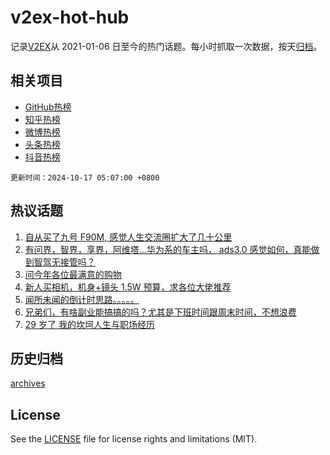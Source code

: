 # v2ex-hot-hub

 记录[V2EX](https://www.v2ex.com/)从 2021-01-06 日至今的热门话题。每小时抓取一次数据，按天[归档](archives)。
 
 ## 相关项目

- [GitHub热榜](https://github.com/it985/github-hot-hub)
- [知乎热榜](https://github.com/it985/zhihu-hot-hub)
- [微博热榜](https://github.com/it985/weibo-hot-hub)
- [头条热榜](https://github.com/it985/toutiao-hot-hub)
- [抖音热榜](https://github.com/it985/douyin-hot-hub)


 `更新时间：2024-10-17 05:07:00 +0800`

## 热议话题

1. [自从买了九号 F90M, 感觉人生交流圈扩大了几十公里](https://www.v2ex.com/t/1080681)
1. [有问界，智界，享界，阿维塔...华为系的车主吗， ads3.0 感觉如何，真能做到智驾无接管吗？](https://www.v2ex.com/t/1080652)
1. [问今年各位最满意的购物](https://www.v2ex.com/t/1080756)
1. [新人买相机，机身+镜头 1.5W 预算，求各位大佬推荐](https://www.v2ex.com/t/1080656)
1. [闻所未闻的倒计时思路。。。。。](https://www.v2ex.com/t/1080694)
1. [兄弟们，有啥副业能搞搞的吗？尤其是下班时间跟周末时间，不想浪费](https://www.v2ex.com/t/1080653)
1. [29 岁了 我的坎坷人生与职场经历](https://www.v2ex.com/t/1080820)

## 历史归档

[archives](archives)

## License

See the [LICENSE](LICENSE) file for license rights and limitations (MIT).
